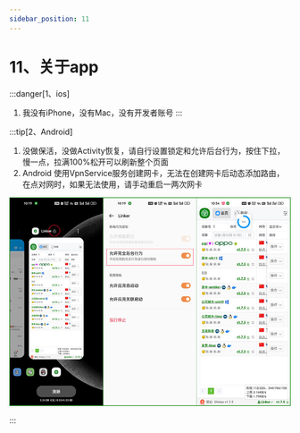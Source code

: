 ```yaml
---
sidebar_position: 11
---
```


# 11、关于app

:::danger[1、ios]
1. 我没有iPhone，没有Mac，没有开发者账号
:::

:::tip[2、Android]

1. 没做保活，没做Activity恢复，请自行设置锁定和允许后台行为，按住下拉，慢一点，拉满100%松开可以刷新整个页面
2. Android 使用VpnService服务创建网卡，无法在创建网卡后动态添加路由，在点对网时，如果无法使用，请手动重启一两次网卡

![Docusaurus Plushie](./img/app.jpg)


:::